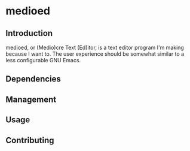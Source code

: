 # medioed

## Introduction
medioed, or (Medio)cre Text (Ed)itor, is a text editor program I'm making
because I want to. The user experience should be somewhat similar to a less
configurable GNU Emacs.

## Dependencies

## Management

## Usage

## Contributing
